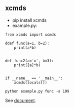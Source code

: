 xcmds
-----
* pip install xcmds
* example.py:
```
from xcmds import xcmds

ddef func(a=1, b=2):
    print(a*b)


def func2(a='x', b=3):
    print([a]*b)


if __name__ == '__main__':
    xcmds(locals())

python example.py func -a 199

```

See [document](https://gudeqing.github.io/xcmds/ "With a Title").
